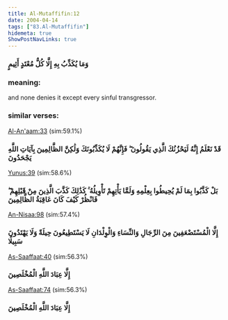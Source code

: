 ```yaml
---
title: Al-Mutaffifin:12
date: 2004-04-14
tags: ["83.Al-Mutaffifin"]
hidemeta: true 
ShowPostNavLinks: true 
---
```

### وَمَا يُكَذِّبُ بِهِ إِلَّا كُلُّ مُعْتَدٍ أَثِيمٍ
### meaning: 
and none denies it except every sinful transgressor.
### similar verses: 

[Al-An'aam:33](/6/33) (sim:59.1%)

### قَدْ نَعْلَمُ إِنَّهُ لَيَحْزُنُكَ الَّذِي يَقُولُونَ ۖ فَإِنَّهُمْ لَا يُكَذِّبُونَكَ وَلَٰكِنَّ الظَّالِمِينَ بِآيَاتِ اللَّهِ يَجْحَدُونَ

[Yunus:39](/10/39) (sim:58.6%)

### بَلْ كَذَّبُوا بِمَا لَمْ يُحِيطُوا بِعِلْمِهِ وَلَمَّا يَأْتِهِمْ تَأْوِيلُهُ ۚ كَذَٰلِكَ كَذَّبَ الَّذِينَ مِنْ قَبْلِهِمْ ۖ فَانْظُرْ كَيْفَ كَانَ عَاقِبَةُ الظَّالِمِينَ

[An-Nisaa:98](/4/98) (sim:57.4%)

### إِلَّا الْمُسْتَضْعَفِينَ مِنَ الرِّجَالِ وَالنِّسَاءِ وَالْوِلْدَانِ لَا يَسْتَطِيعُونَ حِيلَةً وَلَا يَهْتَدُونَ سَبِيلًا

[As-Saaffaat:40](/37/40) (sim:56.3%)

### إِلَّا عِبَادَ اللَّهِ الْمُخْلَصِينَ

[As-Saaffaat:74](/37/74) (sim:56.3%)

### إِلَّا عِبَادَ اللَّهِ الْمُخْلَصِينَ
